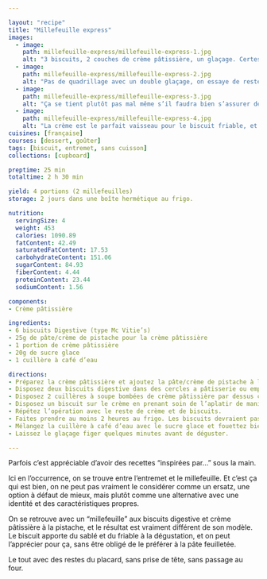 ```yaml
---

layout: "recipe"
title: "Millefeuille express"
images:
  - image:
    path: millefeuille-express/millefeuille-express-1.jpg
    alt: "3 biscuits, 2 couches de crème pâtissière, un glaçage. Certes, on a pas la pâte feuilletée mais on y gagne un biscuit bien friable qui donne un résultat un peu différent, plus sablé."
  - image:
    path: millefeuille-express/millefeuille-express-2.jpg
    alt: "Pas de quadrillage avec un double glaçage, on essaye de rester au plus simple et rapide. Rien ne vous empêche néanmoins de tester d’autres options."
  - image:
    path: millefeuille-express/millefeuille-express-3.jpg
    alt: "Ça se tient plutôt pas mal même s’il faudra bien s’assurer de faire épaissir la crème. Après, comme d’habitude, on en met partout."
  - image:
    path: millefeuille-express/millefeuille-express-4.jpg
    alt: "La crème est le parfait vaisseau pour le biscuit friable, et vice-versa. Ça passe tout en douceur, ce n‘est pas trop craquant, c’est à mi-chemin entre le millefeuille et l’entremet composé de shortcake."
cuisines: [française]
courses: [dessert, goûter]
tags: [biscuit, entremet, sans cuisson]
collections: [cupboard]

preptime: 25 min
totaltime: 2 h 30 min

yield: 4 portions (2 millefeuilles)
storage: 2 jours dans une boîte hermétique au frigo.

nutrition:
  servingSize: 4
  weight: 453
  calories: 1090.89
  fatContent: 42.49
  saturatedFatContent: 17.53
  carbohydrateContent: 151.06
  sugarContent: 84.93
  fiberContent: 4.44
  proteinContent: 23.44
  sodiumContent: 1.56

components:
- Crème pâtissière

ingredients:
- 6 biscuits Digestive (type Mc Vitie’s)
- 25g de pâte/crème de pistache pour la crème pâtissière
- 1 portion de crème pâtissière
- 20g de sucre glace
- 1 cuillère à café d’eau

directions:
- Préparez la crème pâtissière et ajoutez la pâte/crème de pistache à la fin, comme vous le feriez avec du chocolat. N’hésitez pas à la faire un peu plus épaissir que d’habitude. Réservez.
- Disposez deux biscuits digestive dans des cercles a pâtisserie ou emporte-pièces (le biscuit fait un peu moins de 8 cm). Ce biscuit constitue la base de notre millefeuille.
- Disposez 2 cuillères à soupe bombées de crème pâtissière par dessus chaque biscuit. 
- Disposez un biscuit sur le crème en prenant soin de l’aplatir de manière bien homogène.
- Répétez l’opération avec le reste de crème et de biscuits.
- Faites prendre au moins 2 heures au frigo. Les biscuits devraient pas mal ramollir et la crème, épaissir.
- Mélangez la cuillère à café d’eau avec le sucre glace et fouettez bien. On cherche à obtenir un glaçage pas trop liquide, qui peut néanmoins être étalé sur le dessus du millefeuille à l’aide d’une spatule.
- Laissez le glaçage figer quelques minutes avant de déguster.

---
```


Parfois c’est appréciable d’avoir des recettes “inspirées par…” sous la main.

Ici en l’occurrence, on se trouve entre l’entremet et le millefeuille. Et c’est ça qui est bien, on ne peut pas vraiment le considérer comme un ersatz, une option à défaut de mieux, mais plutôt comme une alternative avec une identité et des caractéristiques propres.

On se retrouve avec un “millefeuille” aux biscuits digestive et crème pâtissière à la pistache, et le résultat est vraiment différent de son modèle. Le biscuit apporte du sablé et du friable à la dégustation, et on peut l’apprécier pour ça, sans être obligé de le préférer à la pâte feuilletée.

Le tout avec des restes du placard, sans prise de tête, sans passage au four.